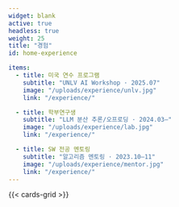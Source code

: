 ```yaml
---
widget: blank
active: true
headless: true
weight: 25
title: "경험"
id: home-experience

items:
  - title: 미국 연수 프로그램
    subtitle: "UNLV AI Workshop · 2025.07"
    image: "/uploads/experience/unlv.jpg"
    link: "/experience/"

  - title: 학부연구생
    subtitle: "LLM 분산 추론/오프로딩 · 2024.03–"
    image: "/uploads/experience/lab.jpg"
    link: "/experience/"

  - title: SW 전공 멘토링
    subtitle: "알고리즘 멘토링 · 2023.10–11"
    image: "/uploads/experience/mentor.jpg"
    link: "/experience/"
---
```

{{< cards-grid >}}

